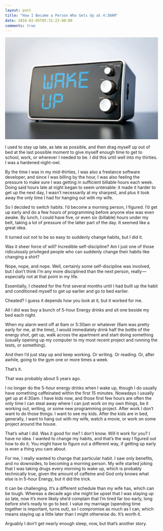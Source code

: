 ```yaml
---
layout: post
title: "How I Became a Person Who Gets Up at 4:30AM"
date: 2016-02-05T05:31:23-08:00
comments: true
---
```


![wake-up](/images/wake-up.jpg)

I used to stay up late, as late as possible, and then drag myself up out of bed at the last possible moment to give myself enough time to get to school, work, or wherever I needed to be. I did this until well into my thirties. I was a hardened night-owl.

By the time I was in my mid-thirties, I was also a freelance software developer, and since I was billing by the hour, I was also feeling the pressure to make sure I was getting in sufficient billable hours each week. Doing said hours late at night began to seem untenable: it made it harder to get up the next day, I wasn’t necessarily at my sharpest, and plus it took away the only time I had for hanging out with my wife.

So I decided to switch habits. I’d become a morning person, I figured. I’d get up early and do a few hours of programming before anyone else was even awake. By lunch, I could have five, or even six (billable) hours under my belt, taking a lot of pressure of the latter part of the day. It seemed like a great idea.

It turned out not to be so easy to suddenly change habits, but I did it.

Was it sheer force of will? Incredible self-discipline? Am I just one of those ridiculously privileged people who can suddenly change their habits like changing a shirt?

Nope, nope, and nope. Well, certainly some self-discipline was involved, but I don’t think I’m any more disciplined than the next person, really — especially not at that point in my life.

Essentially, I cheated for the first several months until I had built up the habit and conditioned myself to get up earlier and go to bed earlier.

Cheated? I guess it depends how you look at it, but it worked for me.

All I did was buy a bunch of 5-hour Energy drinks and sit one beside my bed each night.

When my alarm went off at 6am or 5:30am or whatever (6am was pretty early for me, at the time), I would immediately drink half the bottle of the energy shot, get up, walk across the apartment and start doing something (usually opening up my computer to my most recent project and running the tests, or something).

And then I’d just stay up and keep working. Or writing. Or reading. Or, after awhile, going to the gym one or more times a week.

That’s it.

That was probably about 5 years ago.

I no longer do the 5-hour energy drinks when I wake up, though I do usually have something caffeinated within the first 15 minutes. Nowadays I usually get up at 4:30am. I have kids now, and those first few hours are often the only time I can steal away where I can just work on my own things, be it working out, writing, or some new programming project. After work I don’t want to do those things: I want to see my kids. After the kids are in bed, generally, I want to hang out with my wife, watch a movie, or work on some project around the house.

That’s what I did. Was it good for me? I don’t know. Will it work for you? I have no idea. I wanted to change my habits, and that’s the way I figured out how to do it. You might have to figure out a different way, if getting up early is even a thing you care about.

For me, I really wanted to change that particular habit. I saw only benefits, and no downsides, to becoming a morning person. My wife started joking that I was taking drugs every morning to wake up, which is probably technically true, given the amount of caffeine and God only knows what else is in 5-hour Energy, but it did the trick.

It can be challenging. It’s a different schedule than my wife has, which can be tough. Whereas a decade ago she might be upset that I was staying up so late, now it’s more likely she’d complain that I’m tired far too early, long before she’s ready to go to bed. I value my marriage (spending time together is important, turns out), so I compromise as much as I can, which means staying up a little later than I might otherwise do. It’s worth it.

Arguably I don’t get nearly enough sleep, now, but that’s another story.
